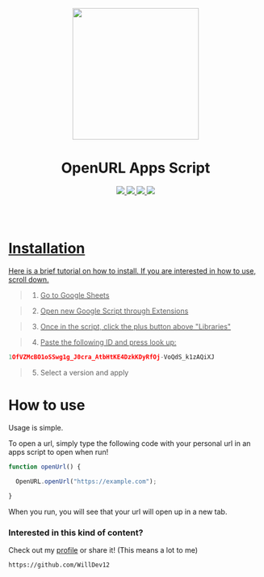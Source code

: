 <p align="center">
  <img src="https://img.icons8.com/cute-clipart/512/google-sheets.png" width="250" height="260">
</p>

<h1 align="center">OpenURL Apps Script</h1>

<p align="center">

  <a href="https://github.com/WillDev12">
    <img src="https://img.shields.io/github/followers/WillDev12?color=success&label=Follow%20My%20Github&logo=GitHub&style=for-the-badge">
    
  <a href="https://github.com/WillDev12/OpenURL">
    <img src="https://img.shields.io/github/forks/WillDev12/OpenURL?style=for-the-badge">
    
  <a href="https://github.com/WillDev12/OpenURL">
    <img src="https://img.shields.io/github/watchers/WillDev12/OpenURL?style=for-the-badge">
  
  <a href="https://github.com/WillDev12/OpenURL/stragazers">
    <img src="https://img.shields.io/github/stars/WillDev12/OpenURL?style=for-the-badge">
   
</p><br><br>
    
<h1>Installation</h1>
    
Here is a brief tutorial on how to install. If you are interested in how to use, scroll down.

> 1. Go to Google Sheets

> 2. Open new Google Script through Extensions

> 3. Once in the script, click the plus button above "Libraries"

> 4. Paste the following ID and press look up:

``` javascript
1OfVZMcBO1oSSwg1g_J0cra_AtbHtKE4DzkKDyRfOj-VoQdS_k1zAQiXJ
```
> 5. Select a version and apply

# How to use

Usage is simple.

To open a url, simply type the following code with your personal url in an apps script to open when run!
``` javascript
function openUrl() {

  OpenURL.openUrl("https://example.com");
  
}
```
When you run, you will see that your url will open up in a new tab.

### Interested in this kind of content?

Check out my [profile](https://github.com/WillDev12) or share it! (This means a lot to me)
```
https://github.com/WillDev12
```
